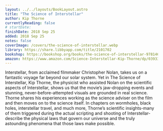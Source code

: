 ```yaml
---
layout: ../../layouts/BookLayout.astro
title: "The Science of Interstellar"
author: Kip Thorne
currentlyReading: false
# startDate:
finishDate: 2018 Sep 25
added: 2018 Sep 25
notes: false
coverImage: /covers/the-science-of-interstellar.webp
library: https://share.libbyapp.com/title/2101702
bookshop: https://bookshop.org/books/the-science-of-interstellar-9781467600804/9780393351378
amazon: https://www.amazon.com/Science-Interstellar-Kip-Thorne/dp/0393351378
---
```


Interstellar, from acclaimed filmmaker Christopher Nolan, takes us on a fantastic voyage far beyond our solar system. Yet in The Science of Interstellar, Kip Thorne, the physicist who assisted Nolan on the scientific aspects of Interstellar, shows us that the movie’s jaw-dropping events and stunning, never-before-attempted visuals are grounded in real science. Thorne shares his experiences working as the science adviser on the film and then moves on to the science itself. In chapters on wormholes, black holes, interstellar travel, and much more, Thorne’s scientific insights-many of them triggered during the actual scripting and shooting of Interstellar-describe the physical laws that govern our universe and the truly astounding phenomena that those laws make possible.

<!-- ### Notes & Highlights -->
